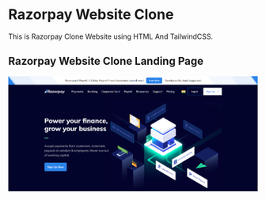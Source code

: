 # Razorpay Website Clone
This is Razorpay Clone Website using HTML And TailwindCSS. 

## Razorpay Website Clone Landing Page
![RazorpayClone](https://github.com/ArpitAggarwal10/Razorpay_Clone/blob/master/assets/Razorpay%20Clone.png)